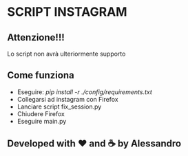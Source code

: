 # SCRIPT INSTAGRAM

## Attenzione!!!

Lo script non avrà ulteriormente supporto

## Come funziona

- Eseguire: _pip install -r ./config/requirements.txt_
- Collegarsi ad instagram con Firefox
- Lanciare script fix_session.py
- Chiudere Firefox
- Eseguire main.py

## Developed with ❤️ and ☕️ by Alessandro
